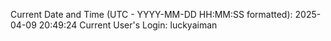 Current Date and Time (UTC - YYYY-MM-DD HH:MM:SS formatted): 2025-04-09 20:49:24
Current User's Login: luckyaiman
